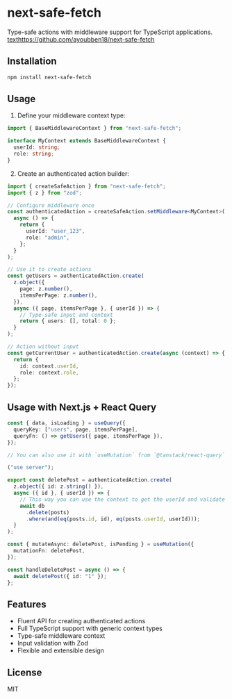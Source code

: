 # next-safe-fetch

Type-safe actions with middleware support for TypeScript applications.
[text](https://github.com/ayoubben18/next-safe-fetch)https://github.com/ayoubben18/next-safe-fetch

## Installation

```bash
npm install next-safe-fetch
```

## Usage

1. Define your middleware context type:

```typescript
import { BaseMiddlewareContext } from "next-safe-fetch";

interface MyContext extends BaseMiddlewareContext {
  userId: string;
  role: string;
}
```

2. Create an authenticated action builder:

```typescript
import { createSafeAction } from "next-safe-fetch";
import { z } from "zod";

// Configure middleware once
const authenticatedAction = createSafeAction.setMiddleware<MyContext>(
  async () => {
    return {
      userId: "user_123",
      role: "admin",
    };
  }
);

// Use it to create actions
const getUsers = authenticatedAction.create(
  z.object({
    page: z.number(),
    itemsPerPage: z.number(),
  }),
  async ({ page, itemsPerPage }, { userId }) => {
    // Type-safe input and context
    return { users: [], total: 0 };
  }
);

// Action without input
const getCurrentUser = authenticatedAction.create(async (context) => {
  return {
    id: context.userId,
    role: context.role,
  };
});
```

## Usage with Next.js + React Query

```typescript
const { data, isLoading } = useQuery({
  queryKey: ["users", page, itemsPerPage],
  queryFn: () => getUsers({ page, itemsPerPage }),
});

// You can also use it with `useMutation` from `@tanstack/react-query` to create and update data.

("use server");

export const deletePost = authenticatedAction.create(
  z.object({ id: z.string() }),
  async ({ id }, { userId }) => {
    // This way you can use the context to get the userId and validate the request.
    await db
      .delete(posts)
      .where(and(eq(posts.id, id), eq(posts.userId, userId)));
  }
);

const { mutateAsync: deletePost, isPending } = useMutation({
  mutationFn: deletePost,
});

const handleDeletePost = async () => {
  await deletePost({ id: "1" });
};
```

## Features

- Fluent API for creating authenticated actions
- Full TypeScript support with generic context types
- Type-safe middleware context
- Input validation with Zod
- Flexible and extensible design

## License

MIT
